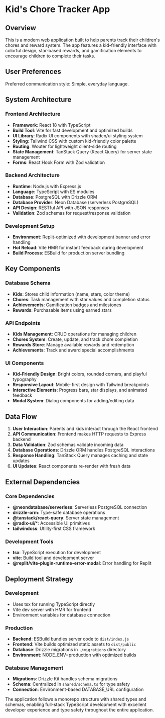 # Kid's Chore Tracker App

## Overview

This is a modern web application built to help parents track their children's chores and reward system. The app features a kid-friendly interface with colorful design, star-based rewards, and gamification elements to encourage children to complete their tasks.

## User Preferences

Preferred communication style: Simple, everyday language.

## System Architecture

### Frontend Architecture
- **Framework**: React 18 with TypeScript
- **Build Tool**: Vite for fast development and optimized builds
- **UI Library**: Radix UI components with shadcn/ui styling system
- **Styling**: Tailwind CSS with custom kid-friendly color palette
- **Routing**: Wouter for lightweight client-side routing
- **State Management**: TanStack Query (React Query) for server state management
- **Forms**: React Hook Form with Zod validation

### Backend Architecture
- **Runtime**: Node.js with Express.js
- **Language**: TypeScript with ES modules
- **Database**: PostgreSQL with Drizzle ORM
- **Database Provider**: Neon Database (serverless PostgreSQL)
- **API Design**: RESTful API with JSON responses
- **Validation**: Zod schemas for request/response validation

### Development Setup
- **Environment**: Replit-optimized with development banner and error handling
- **Hot Reload**: Vite HMR for instant feedback during development
- **Build Process**: ESBuild for production server bundling

## Key Components

### Database Schema
- **Kids**: Stores child information (name, stars, color theme)
- **Chores**: Task management with star values and completion status
- **Achievements**: Gamification badges and milestones
- **Rewards**: Purchasable items using earned stars

### API Endpoints
- **Kids Management**: CRUD operations for managing children
- **Chores System**: Create, update, and track chore completion
- **Rewards Store**: Manage available rewards and redemption
- **Achievements**: Track and award special accomplishments

### UI Components
- **Kid-Friendly Design**: Bright colors, rounded corners, and playful typography
- **Responsive Layout**: Mobile-first design with Tailwind breakpoints
- **Interactive Elements**: Progress bars, star displays, and animated feedback
- **Modal System**: Dialog components for adding/editing data

## Data Flow

1. **User Interaction**: Parents and kids interact through the React frontend
2. **API Communication**: Frontend makes HTTP requests to Express backend
3. **Data Validation**: Zod schemas validate incoming data
4. **Database Operations**: Drizzle ORM handles PostgreSQL interactions
5. **Response Handling**: TanStack Query manages caching and state updates
6. **UI Updates**: React components re-render with fresh data

## External Dependencies

### Core Dependencies
- **@neondatabase/serverless**: Serverless PostgreSQL connection
- **drizzle-orm**: Type-safe database operations
- **@tanstack/react-query**: Server state management
- **@radix-ui/***: Accessible UI primitives
- **tailwindcss**: Utility-first CSS framework

### Development Tools
- **tsx**: TypeScript execution for development
- **vite**: Build tool and development server
- **@replit/vite-plugin-runtime-error-modal**: Error handling for Replit

## Deployment Strategy

### Development
- Uses tsx for running TypeScript directly
- Vite dev server with HMR for frontend
- Environment variables for database connection

### Production
- **Backend**: ESBuild bundles server code to `dist/index.js`
- **Frontend**: Vite builds optimized static assets to `dist/public`
- **Database**: Drizzle migrations in `./migrations` directory
- **Environment**: NODE_ENV=production with optimized builds

### Database Management
- **Migrations**: Drizzle Kit handles schema migrations
- **Schema**: Centralized in `shared/schema.ts` for type safety
- **Connection**: Environment-based DATABASE_URL configuration

The application follows a monorepo structure with shared types and schemas, enabling full-stack TypeScript development with excellent developer experience and type safety throughout the entire application.